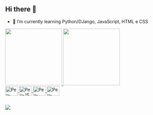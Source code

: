 ## Hi there 👋
- 🌱 I’m currently learning Python/DJango, JavaScript, HTML e CSS

<div>
  <a href="https://github.com/peustratt">
  <img height="180cm" src="https://github-readme-stats.vercel.app/api?username=peustratt&show_icons=true">
  <img height="180cm" src="https://github-readme-stats.vercel.app/api/top-langs/?username=peustratt&show_icons=true">
</div>
  
<div>
  <img align="center" alt="Peu-Python" height="30" width="40" src="https://cdn.jsdelivr.net/gh/devicons/devicon/icons/python/python-original.svg" />
  <img align="center" alt="Peu-JS" height="30" width="40" src="https://cdn.jsdelivr.net/gh/devicons/devicon/icons/javascript/javascript-original.svg" />
  <img align="center" alt="Peu-HTML" height="30" width="40" src="https://cdn.jsdelivr.net/gh/devicons/devicon/icons/html5/html5-original.svg" />
  <img align="center" alt="Peu-CSS" height="30" width="40" src="https://cdn.jsdelivr.net/gh/devicons/devicon/icons/css3/css3-original.svg" />
</div>
  
##
  
<div>
  <a href="https://www.linkedin.com/in/pedro-ivo-coutinho-duarte-29b538220/">
  <img src="https://img.shields.io/badge/LinkedIn-0077B5?style=for-the-badge&logo=linkedin&logoColor=white">
</div>



